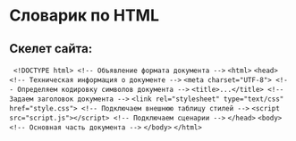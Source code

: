 # Словарик по HTML
## Скелет сайта:
` <!DOCTYPE html> <!-- Объявление формата документа -->`
`<html>`
`<head> <!-- Техническая информация о документе -->`
`<meta charset="UTF-8"> <!-- Определяем кодировку символов документа -->`
`<title>...</title> <!-- Задаем заголовок документа -->`
`<link rel="stylesheet" type="text/css" href="style.css"> <!-- Подключаем внешнюю таблицу стилей -->`
`<script src="script.js"></script> <!-- Подключаем сценарии -->`
`</head>`
`<body> <!-- Основная часть документа -->`
`</body>`
`</html>`
